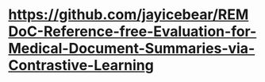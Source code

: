 # https://github.com/jayicebear/REMDoC-Reference-free-Evaluation-for-Medical-Document-Summaries-via-Contrastive-Learning
